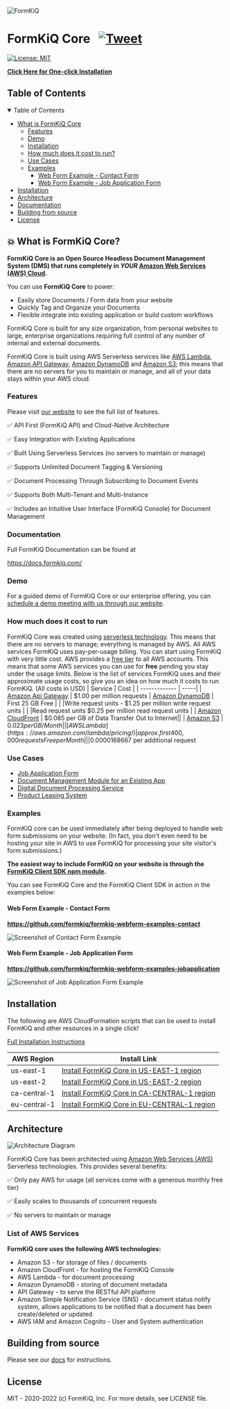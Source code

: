 ![FormKiQ](https://raw.githubusercontent.com/formkiq/formkiq-core/master/fq-gh-social.png)

# FormKiQ Core &nbsp; [![Tweet](https://img.shields.io/twitter/url/http/shields.io.svg?style=social)](https://twitter.com/intent/tweet?text=Open%20Source%20Headless%20Document%20Management%20System%20that%20runs%20in%20your%20AWS%20Cloud&url=https://www.formkiq.com&via=FormKiQ&hashtags=documentmanagement,dms,headless,serverless)
[![License: MIT](https://img.shields.io/badge/License-MIT-yellow.svg)](https://opensource.org/licenses/MIT)

[**Click Here for One-click Installation**](#installation)

## Table of Contents

<details open>
<summary>Table of Contents</summary>

- [What is FormKiQ Core](#-what-is-formkiq-core)
  - [Features](#features)
  - [Demo](#demo)
  - [Installation](#installation)
  - [How much does it cost to run?](#how-much-does-it-cost-to-run)
  - [Use Cases](#use-cases)
  - [Examples](#examples)
    - [Web Form Example - Contact Form](#web-form-example---contact-form)
    - [Web Form Example - Job Application Form](#web-form-example---job-application-form)
- [Installation](#installation)
- [Architecture](#architecture)
- [Documentation](#documentation)
- [Building from source](#building-from-source)
- [License](#license)

</details>

## 💥 What is FormKiQ Core?

**FormKiQ Core is an Open Source Headless Document Management System (DMS) that runs completely in *YOUR* [Amazon Web Services (AWS) Cloud](https://aws.amazon.com).**

You can use **FormKiQ Core** to power:
* Easily store Documents / Form data from your website
* Quickly Tag and Organize your Documents
* Flexible integrate into existing application or build custom workflows

FormKiQ Core is built for any size organization, from personal websites to large, enterprise organizations requiring full control of any number of internal and external documents. 

FormKiQ Core is built using AWS Serverless services like [AWS Lambda](https://aws.amazon.com/lambda/), [Amazon API Gateway](https://aws.amazon.com/api-gateway/), [Amazon DynamoDB](https://aws.amazon.com/dynamodb/) and [Amazon S3](https://aws.amazon.com/s3/); this means that there are no servers for you to maintain or manage, and all of your data stays within your AWS cloud.

### Features

Please visit [our website](https://www.formkiq.com) to see the full list of features.

✅ API First (FormKiQ API) and Cloud-Native Architecture

✅ Easy Integration with Existing Applications

✅ Built Using Serverless Services (no servers to maintain or manage)

✅ Supports Unlimited Document Tagging & Versioning

✅ Document Processing Through Subscribing to Document Events

✅ Supports Both Multi-Tenant and Multi-Instance

✅ Includes an Intuitive User Interface (FormKiQ Console) for Document Management

### Documentation

Full FormKiQ Documentation can be found at

https://docs.formkiq.com/

### Demo

For a guided demo of FormKiQ Core or our enterprise offering, you can [schedule a demo meeting with us through our website](https://www.formkiq.com/contact).

### How much does it cost to run

FormKiQ Core was created using [serverless technology](https://aws.amazon.com/serverless/). This means that there are no servers to manage; everything is managed by AWS. All AWS services FormKiQ uses pay-per-usage billing. You can start using FormKiQ with very little cost.
AWS provides a [free tier](https://aws.amazon.com/free) to all AWS accounts. This means that some AWS services you can use for **free** pending you stay under the usage limits. Below is the list of services FormKiQ uses and their approximate usage costs, so give you an idea on how much it costs to run FormKiQ. (All costs in USD)
| Service        | Cost  |
| ------------- | -----|
| [Amazon Api Gateway](https://aws.amazon.com/api-gateway/pricing/) |   $1.00 per million requests
| [Amazon DynamoDB](https://aws.amazon.com/dynamodb/pricing/on-demand/)  |  First 25 GB Free |
| |Write request units - $1.25 per million write request units |
| |Read request units   $0.25 per million read request units |
| [Amazon CloudFront](https://aws.amazon.com/cloudfront/pricing/) |   $0.085 per GB of Data Transfer Out to Internet||
| [Amazon S3](https://aws.amazon.com/s3/pricing/) |   $0.023 per GB / Month|
| [AWS Lambda](https://aws.amazon.com/lambda/pricing/) |   approx. first 400,000 requests Free per Month|
| |$0.0000168667 per additional request

### Use Cases

- [Job Application Form](https://www.formkiq.com/use-cases/job-application-form)
- [Document Management Module for an Existing App](https://www.formkiq.com/use-cases/document-management-module-for-an-existing-application)
- [Digital Document Processing Service](https://www.formkiq.com/use-cases/digital-document-processing-service)
- [Product Leasing System](https://www.formkiq.com/use-cases/product-leasing-system)

### Examples

FormKiQ core can be used immediately after being deployed to handle web form submissions on your website. (In fact, you don't even need to be hosting your site in AWS to use FormKiQ for processing your site visitor's form submissions.)

**The easiest way to include FormKiQ on your website is through the [FormKiQ Client SDK npm module](https://www.npmjs.com/package/formkiq-client-sdk-javascript).**

You can see FormKiQ Core and the FormKiQ Client SDK in action in the examples below:

#### Web Form Example - Contact Form
**https://github.com/formkiq/formkiq-webform-examples-contact**

![Screenshot of Contact Form Example](https://raw.githubusercontent.com/formkiq/formkiq-webform-examples-contact/master/screenshot.png)

#### Web Form Example - Job Application Form
**https://github.com/formkiq/formkiq-webform-examples-jobapplication**

![Screenshot of Job Application Form Example](https://raw.githubusercontent.com/formkiq/formkiq-webform-examples-jobapplication/master/screenshot.png)

## Installation

The following are AWS CloudFormation scripts that can be used to install FormKiQ and other resources in a single click!

[Full Installation Instructions](https://docs.formkiq.com/docs/1.8.0/reference/README.html#installation)

| AWS Region   | Install Link  |
| ------------- | -------------|
| us-east-1 | [Install FormKiQ Core in US-EAST-1 region](https://console.aws.amazon.com/cloudformation/home?region=us-east-1#/stacks/new?stackName=formkiq-core-prod&templateURL=https://formkiq-core-distribution-us-east-1.s3.amazonaws.com/1.8.0/template.yaml)
| us-east-2 | [Install FormKiQ Core in US-EAST-2 region](https://console.aws.amazon.com/cloudformation/home?region=us-east-2#/stacks/new?stackName=formkiq-core-prod&templateURL=https://formkiq-core-distribution-us-east-2.s3.amazonaws.com/1.8.0/template.yaml)
| ca-central-1| [Install FormKiQ Core in CA-CENTRAL-1 region](https://console.aws.amazon.com/cloudformation/home?region=ca-central-1#/stacks/new?stackName=formkiq-core-prod&templateURL=https://formkiq-core-distribution-ca-central-1.s3.amazonaws.com/1.8.0/template.yaml)
| eu-central-1| [Install FormKiQ Core in EU-CENTRAL-1 region](https://console.aws.amazon.com/cloudformation/home?region=eu-central-1#/stacks/new?stackName=formkiq-core-prod&templateURL=https://formkiq-core-distribution-eu-central-1.s3.amazonaws.com/1.8.0/template.yaml)

## Architecture

![Architecture Diagram](https://raw.githubusercontent.com/formkiq/formkiq-core/master/architecture.svg)

FormKiQ Core has been architected using [Amazon Web Services (AWS)](https://aws.amazon.com) Serverless technologies. This provides several benefits:

✅ Only pay AWS for usage (all services come with a generous monthly free tier)

✅ Easily scales to thousands of concurrent requests

✅ No servers to maintain or manage

### List of AWS Services

**FormKiQ core uses the following AWS technologies:**

- Amazon S3 - for storage of files / documents
- Amazon CloudFront - for hosting the FormKiQ Console
- AWS Lambda - for document processing
- Amazon DynamoDB - storing of document metadata
- API Gateway - to serve the RESTful API platform
- Amazon Simple Notification Service (SNS) - document status notify system, allows applications to be notified that a document has been create/deleted or updated
- AWS IAM and Amazon Cognito - User and System authentication

## Building from source

Please see our [docs](https://docs.formkiq.com/docs/1.7.0/reference/README.html#building-from-source) for instructions.

## License

MIT - 2020-2022 (c) FormKiQ, Inc. For more details, see LICENSE file.
